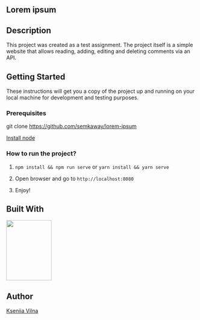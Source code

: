 ## Lorem ipsum

## Description

This project was created as a test assignment. The project itself is a simple website that allows reading, adding, editing and deleting comments via an API.

## Getting Started

These instructions will get you a copy of the project up and running on your local machine for development and testing purposes.

### Prerequisites

git clone https://github.com/semkaway/lorem-ipsum

[Install node](https://nodejs.org/en/download/)


### How to run the project?

1. `npm install && npm run serve` or `yarn install && yarn serve`

2. Open browser and go to `http://localhost:8080`

3. Enjoy!

## Built With

<a href="https://vuejs.org/" target="_blank">
    <img width="120" height='160' src="https://pbs.twimg.com/profile_images/875996174305472512/upM71pVR.jpg">
</a>

## Author
[Kseniia Vilna](https://github.com/semkaway)
